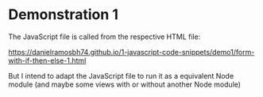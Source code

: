 # Demonstration 1

The JavaScript file is called from the respective HTML file:

https://danielramosbh74.github.io/1-javascript-code-snippets/demo1/form-with-if-then-else-1.html


But I intend to adapt the JavaScript file to run it as a equivalent Node module (and maybe some views with or without another Node module)


